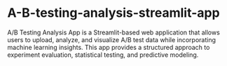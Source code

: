 # A-B-testing-analysis-streamlit-app
A/B Testing Analysis App is a Streamlit-based web application that allows users to upload, analyze, and visualize A/B test data while incorporating machine learning insights. This app provides a structured approach to experiment evaluation, statistical testing, and predictive modeling.
